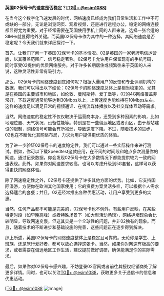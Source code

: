 **英国02保号卡的速度是否稳定？[[TG💪+ @esim1088](https://t.me/s/esim1088)]**

在当今这个数字化飞速发展的时代，网络速度已经成为我们日常生活和工作中不可或缺的一部分。无论是浏览网页、观看视频，还是进行远程办公，稳定的网络连接都显得尤为重要。对于经常需要在英国使用手机上网的人群来说，选择一张合适的SIM卡就显得格外关键。而英国02保号卡作为其中的一种选择，其网络速度是否稳定呢？今天我们就来详细探讨一下。

首先，让我们了解一下英国02保号卡的基本情况。02是英国的一家老牌电信运营商，以其覆盖范围广、信号稳定著称。02保号卡允许用户保留现有的手机号码，同时享受02提供的优质网络服务。对于许多长期居住或频繁往来于英国的人来说，这种灵活性非常有吸引力。

那么，02保号卡的网络速度到底如何呢？根据大量用户的反馈和专业评测机构的数据，我们可以得出以下结论：02保号卡的网络速度总体上是相当稳定的。尤其是在英国的主要城市和地区，如伦敦、曼彻斯特、爱丁堡等，02的4G网络覆盖非常好，下载速度通常能够达到30Mbps以上，上传速度也能维持在10Mbps左右。这样的速度足以满足日常的视频通话、在线流媒体播放以及社交媒体互动等需求。

当然，网络速度的稳定性不仅仅取决于运营商本身，还受到多种因素的影响，比如地理位置、天气状况、设备性能等。特别是在一些偏远地区或者山区，由于基站建设的限制，网络信号可能会有所减弱，导致速度下降。不过，随着技术的进步，02也在不断优化其网络布局，力求为用户提供更优质的体验。

为了进一步验证02保号卡的速度稳定性，我们可以通过一些实际操作来进行测试。例如，你可以下载Speedtest这款应用，在不同的时间段和地点多次测量你的网速。通过记录数据，你会发现02保号卡在大多数情况下都能提供较为一致的网速表现。此外，如果你对网速要求较高，也可以考虑升级到5G套餐，这样可以获得更快的网络体验。

除了网速稳定性之外，02保号卡还提供了许多其他方面的优势。比如，它支持国际漫游，方便你在欧洲其他国家使用；它的资费方案灵活多样，可以根据个人需求选择适合的套餐；并且，02还经常推出各种优惠活动，让用户享受到更多的实惠。

当然，任何产品都不可能是完美的，02保号卡也不例外。有些用户反映，在某些特定时段（如早晚高峰）或者特殊场景下（如大型活动场馆），网络拥堵现象会比较明显，导致网速变慢。但这其实是一个全球性的问题，并非02独有的现象。而且，随着技术的不断进步和基础设施的完善，这些问题正在逐步得到解决。

综上所述，英国02保号卡的网络速度整体上是稳定且可靠的。无论你是学生、上班族，还是旅行爱好者，都可以放心选择这张卡。当然，如果你对网速有极高的要求，或者需要在偏远地区工作生活，建议提前做好调研，确保能满足你的实际需求。

最后，如果你对02保号卡感兴趣，不妨登录02官网或者前往其授权经销商处了解更多详情。同时，也可以关注[TG💪+ @esim1088](https://t.me/s/esim1088)，获取更多关于通信卡的信息和优惠活动。

[[TG💪+ @esim1088](https://t.me/s/esim1088) ![Image](https://i.postimg.cc/4NQfJmqS/Snipaste-2025-05-13-00-14-12.png)]